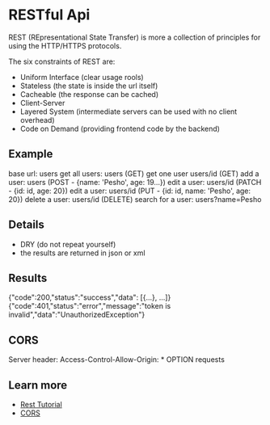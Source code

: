 # RESTful Api

REST (REpresentational State Transfer) is more a collection of principles for using the HTTP/HTTPS protocols.

The six constraints of REST are:
- Uniform Interface (clear usage rools)
- Stateless (the state is inside the url itself)
- Cacheable (the response can be cached)
- Client-Server
- Layered System (intermediate servers can be used with no client overhead)
- Code on Demand (providing frontend code by the backend)

## Example
base url: users
get all users: users (GET)
get one user users/id (GET)
add a user: users (POST - {name: 'Pesho', age: 19...})
edit a user: users/id (PATCH - {id: id, age: 20})
edit a user: users/id (PUT - {id: id, name: 'Pesho', age: 20})
delete a user: users/id (DELETE)
search for a user: users?name=Pesho

## Details
- DRY (do not repeat yourself)
- the results are returned in json or xml

## Results
{"code":200,"status":"success","data": [{...}, ...]}
{"code":401,"status":"error","message":"token is invalid","data":"UnauthorizedException"}

## CORS
Server header: Access-Control-Allow-Origin: *
OPTION requests

## Learn more
- [Rest Tutorial](https://github.com/tfredrich/RestApiTutorial.com/raw/master/media/RESTful%20Best%20Practices-v1_2.pdf)
- [CORS](https://enable-cors.org/index.html)